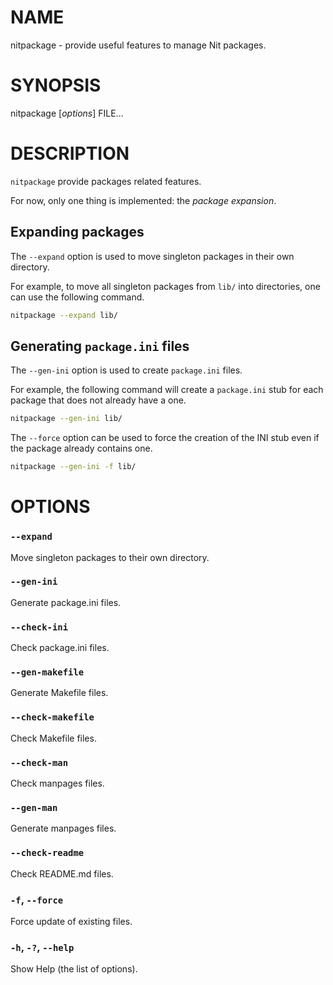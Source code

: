 # NAME

nitpackage - provide useful features to manage Nit packages.


# SYNOPSIS

nitpackage [*options*] FILE...


# DESCRIPTION

`nitpackage` provide packages related features.

For now, only one thing is implemented: the *package expansion*.

## Expanding packages

The `--expand` option is used to move singleton packages in their own directory.

For example, to move all singleton packages from `lib/` into directories, one can
use the following command.

~~~sh
nitpackage --expand lib/
~~~

## Generating `package.ini` files

The `--gen-ini` option is used to create `package.ini` files.

For example, the following command will create a `package.ini` stub for each package
that does not already have a one.

~~~sh
nitpackage --gen-ini lib/
~~~

The `--force` option can be used to force the creation of the INI stub even if the package
already contains one.

~~~sh
nitpackage --gen-ini -f lib/
~~~

# OPTIONS

### `--expand`
Move singleton packages to their own directory.

### `--gen-ini`
Generate package.ini files.

### `--check-ini`
Check package.ini files.

### `--gen-makefile`
Generate Makefile files.

### `--check-makefile`
Check Makefile files.

### `--check-man`
Check manpages files.

### `--gen-man`
Generate manpages files.

### `--check-readme`
Check README.md files.

### `-f`, `--force`
Force update of existing files.

### `-h`, `-?`, `--help`
Show Help (the list of options).
